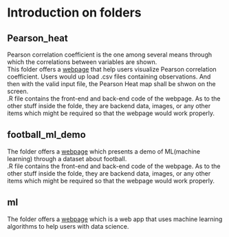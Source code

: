 # Introduction on folders

## Pearson_heat
Pearson correlation coefficient is the one among several means through which the correlations between variables are shown.  
This folder offers a [webpage]( https://patrick007.shinyapps.io/pearson_heat/) that help users visualize Pearson correlation coefficient. Users would up load .csv files containing observations. And then with the valid input file, the Pearson Heat map shall be shwon on the screen.  
.R file contains the front-end and back-end code of the webpage. As to the other stuff inside the folde, they are backend data, images, or any other items which might be required so that the webpage would work properly.

## football_ml_demo
The folder offers a [webpage](https://patrick007.shinyapps.io/football_ml_demo__/) which presents a demo of ML(machine learning) through a dataset about football.  
.R file contains the front-end and back-end code of the webpage. As to the other stuff inside the folde, they are backend data, images, or any other items which might be required so that the webpage would work properly.  

## ml
The folder offers a [webpage](https://patrick007.shinyapps.io/ML_V0-0/) which is a web app that uses machine learning algorithms to help users with data science.
